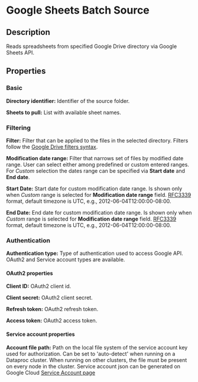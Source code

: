 # Google Sheets Batch Source


Description
-----------
Reads spreadsheets from specified Google Drive directory via Google Sheets API.

Properties
----------
### Basic

**Directory identifier:** Identifier of the source folder.

**Sheets to pull:** List with available sheet names.

### Filtering

**Filter:** Filter that can be applied to the files in the selected directory. 
Filters follow the [Google Drive filters syntax](https://developers.google.com/drive/api/v3/ref-search-terms).

**Modification date range:** Filter that narrows set of files by modified date range. 
User can select either among predefined or custom entered ranges. 
For _Custom_ selection the dates range can be specified via **Start date** and **End date**. 

**Start Date:** Start date for custom modification date range. 
Is shown only when _Custom_ range is selected for **Modification date range** field. 
[RFC3339](https://tools.ietf.org/html/rfc3339) format, default timezone is UTC, e.g., 2012-06-04T12:00:00-08:00.

**End Date:** End date for custom modification date range. 
Is shown only when _Custom_ range is selected for **Modification date range** field.
[RFC3339](https://tools.ietf.org/html/rfc3339) format, default timezone is UTC, e.g., 2012-06-04T12:00:00-08:00.

### Authentication

**Authentication type:** Type of authentication used to access Google API. 
OAuth2 and Service account types are available.

#### OAuth2 properties

**Client ID:** OAuth2 client id.

**Client secret:** OAuth2 client secret.

**Refresh token:** OAuth2 refresh token.

**Access token:** OAuth2 access token.

#### Service account properties

**Account file path:** Path on the local file system of the service account key used for authorization.
Can be set to 'auto-detect' when running on a Dataproc cluster. 
When running on other clusters, the file must be present on every node in the cluster.
Service account json can be generated on Google Cloud 
[Service Account page](https://console.cloud.google.com/iam-admin/serviceaccounts)
